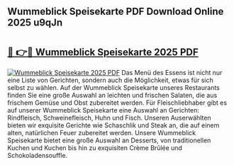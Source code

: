 ## Wummeblick Speisekarte PDF Download Online 2025 u9qJn

# <h2><a href="http://gcaxl1j.nevu.top/?p=Wummeblick+Speisekarte">🔗 👉🔴 Wummeblick Speisekarte 2025 PDF</a></h2>

[![Wummeblick Speisekarte 2025 PDF](https://i.imgur.com/dBaPXMq.png)](http://gcaxl1j.nevu.top/?p=Wummeblick+Speisekarte)
Das Menü des Essens ist nicht nur eine Liste von Gerichten, sondern auch die Möglichkeit, etwas für sich selbst zu wählen. Auf der Wummeblick Speisekarte unseres Restaurants finden Sie eine große Auswahl an leichten und frischen Salaten, die aus frischem Gemüse und Obst zubereitet werden. Für Fleischliebhaber gibt es auf unserer Wummeblick Speisekarte eine Auswahl an Gerichten: Rindfleisch, Schweinefleisch, Huhn und Fisch. Unseren Auserwählten bieten wir exquisite Gerichte wie Schaschlik und Steak an, die auf einem alten, natürlichen Feuer zubereitet werden. Unsere Wummeblick Speisekarte bietet eine große Auswahl an Desserts, von traditionellen Kuchen und Kuchen bis hin zu exquisiten Crème Brûlée und Schokoladensouffle.

